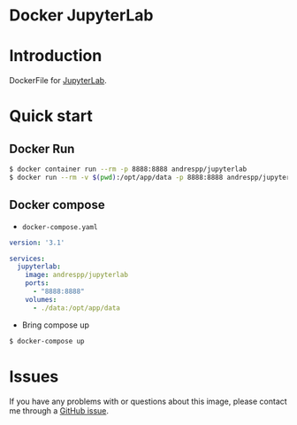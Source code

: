 Docker JupyterLab
=================

# Introduction

DockerFile for [JupyterLab](https://jupyterlab.readthedocs.io/en/stable/).

# Quick start

## Docker Run

```bash
$ docker container run --rm -p 8888:8888 andrespp/jupyterlab
$ docker run --rm -v $(pwd):/opt/app/data -p 8888:8888 andrespp/jupyterlab
```

## Docker compose

* `docker-compose.yaml`
```yaml
version: '3.1'

services:
  jupyterlab:
    image: andrespp/jupyterlab
    ports:
      - "8888:8888"
    volumes:
      - ./data:/opt/app/data
```

* Bring compose up

```bash
$ docker-compose up
```

# Issues

If you have any problems with or questions about this image, please contact me
through a [GitHub issue](https://github.com/andrespp/docker-jupyterlab/issues).

